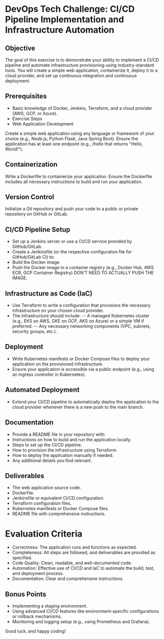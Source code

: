 # DevOps Tech Challenge: CI/CD Pipeline Implementation and Infrastructure Automation
## Objective
The goal of this exercise is to demonstrate your ability to implement a CI/CD pipeline and automate infrastructure provisioning using industry-standard tools. You will create a simple web application, containerize it, deploy it to a cloud provider, and set up continuous integration and continuous deployment.

## Prerequisites
- Basic knowledge of Docker, Jenkins, Terraform, and a cloud provider (AWS, GCP, or Azure).
- Exercise Steps
- Web Application Development

Create a simple web application using any language or framework of your choice (e.g., Node.js, Python Flask, Java Spring Boot).
Ensure the application has at least one endpoint (e.g., /hello that returns "Hello, World!").

## Containerization

Write a Dockerfile to containerize your application.
Ensure the Dockerfile includes all necessary instructions to build and run your application.

## Version Control

Initialize a Git repository and push your code to a public or private repository on GitHub or GitLab.

## CI/CD Pipeline Setup

- Set up a Jenkins server or use a CI/CD service provided by GitHub/GitLab.
- Create a Jenkinsfile (or the respective configuration file for GitHub/GitLab CI) to:
- Build the Docker image.
- Push the Docker image to a container registry (e.g., Docker Hub, AWS ECR, GCP Container Registry) DON'T NEED TO ACTUALLY PUSH THE IMAGE.

## Infrastructure as Code (IaC)

- Use Terraform to write a configuration that provisions the necessary infrastructure on your chosen cloud provider.
- The infrastructure should include:
-- A managed Kubernetes cluster (e.g., EKS on AWS, GKE on GCP, AKS on Azure) or a simple VM if preferred.
-- Any necessary networking components (VPC, subnets, security groups, etc.).

## Deployment

- Write Kubernetes manifests or Docker Compose files to deploy your application on the provisioned infrastructure.
- Ensure your application is accessible via a public endpoint (e.g., using an ingress controller in Kubernetes).

## Automated Deployment

- Extend your CI/CD pipeline to automatically deploy the application to the cloud provider whenever there is a new push to the main branch.

## Documentation

- Provide a README file in your repository with:
- Instructions on how to build and run the application locally.
- Steps to set up the CI/CD pipeline.
- How to provision the infrastructure using Terraform.
- How to deploy the application manually if needed.
- Any additional details you find relevant.

## Deliverables
- The web application source code.
- Dockerfile.
- Jenkinsfile or equivalent CI/CD configuration.
- Terraform configuration files.
- Kubernetes manifests or Docker Compose files.
- README file with comprehensive instructions.

# Evaluation Criteria
- Correctness: The application runs and functions as expected.
- Completeness: All steps are followed, and deliverables are provided as specified.
- Code Quality: Clean, readable, and well-documented code.
- Automation: Effective use of CI/CD and IaC to automate the build, test, and deployment process.
- Documentation: Clear and comprehensive instructions.
## Bonus Points
- Implementing a staging environment.
- Using advanced CI/CD features like environment-specific configurations or rollback mechanisms.
- Monitoring and logging setup (e.g., using Prometheus and Grafana).

Good luck, and happy coding!
